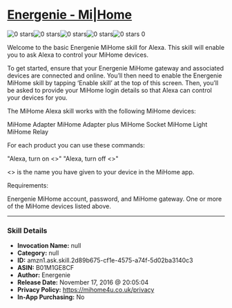 # [Energenie - Mi|Home](http://alexa.amazon.com/#skills/amzn1.ask.skill.2d89b675-cf1e-4575-a74f-5d02ba3140c3)
![0 stars](../../images/ic_star_border_black_18dp_1x.png)![0 stars](../../images/ic_star_border_black_18dp_1x.png)![0 stars](../../images/ic_star_border_black_18dp_1x.png)![0 stars](../../images/ic_star_border_black_18dp_1x.png)![0 stars](../../images/ic_star_border_black_18dp_1x.png) 0

Welcome to the basic Energenie MiHome skill for Alexa. This skill will enable you to ask Alexa to control your MiHome devices.

To get started, ensure that your Energenie MiHome gateway and associated devices are connected and online. You’ll then need to enable the Energenie MiHome skill by tapping ‘Enable skill’ at the top of this screen. Then, you’ll be asked to provide your MiHome login details so that Alexa can control your devices for you.

The MiHome Alexa skill works with the following MiHome devices:

MiHome Adapter
MiHome Adapter plus
MiHome Socket
MiHome Light
MiHome Relay

For each product you can use these commands:

"Alexa, turn on <<device>>"
"Alexa, turn off <<device>>"

<<device>> is the name you have given to your device in the MiHome app.

Requirements:

Energenie MiHome account, password, and MiHome gateway.
One or more of the MiHome devices listed above.

***

### Skill Details

* **Invocation Name:** null
* **Category:** null
* **ID:** amzn1.ask.skill.2d89b675-cf1e-4575-a74f-5d02ba3140c3
* **ASIN:** B01M1GE8CF
* **Author:** Energenie
* **Release Date:** November 17, 2016 @ 20:05:04
* **Privacy Policy:** https://mihome4u.co.uk/privacy
* **In-App Purchasing:** No
